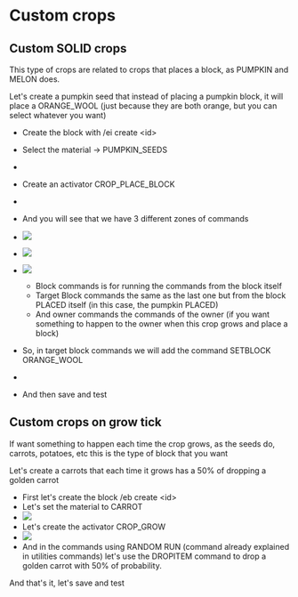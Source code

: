 # Custom crops

## Custom SOLID crops

This type of crops are related to crops that places a block, as PUMPKIN and MELON does.

Let's create a pumpkin seed that instead of placing a pumpkin block, it will place a ORANGE\_WOOL (just because they are both orange, but you can select whatever you want)

* Create the block with /ei create \<id>
* Select the material -> PUMPKIN\_SEEDS
*

    
* Create an activator CROP\_PLACE\_BLOCK
*

    
* And you will see that we have 3 different zones of commands
* ![](</img/image (409).png>)
* ![](</img/image (78).png>)
* ![](</img/image (84).png>)
  * Block commands is for running the commands from the block itself
  * Target Block commands the same as the last one but from the block PLACED itself (in this case, the pumpkin PLACED)
  * And owner commands the commands of the owner (if you want something to happen to the owner when this crop grows and place a block)
* So, in target block commands we will add the command SETBLOCK ORANGE\_WOOL
*

    
* And then save and test

## Custom crops on grow tick

If want something to happen each time the crop grows, as the seeds do, carrots, potatoes, etc this is the type of block that you want

Let's create a carrots that each time it grows has a 50% of dropping a golden carrot

* First let's create the block /eb create \<id>
* Let's set the material to CARROT
* ![](</img/image (118).png>)
* Let's create the activator CROP\_GROW
* ![](</img/image (330).png>)
* And in the commands using RANDOM RUN (command already explained in utilities commands) let's use the DROPITEM command to drop a golden carrot with 50% of probability.

And that's it, let's save and test


